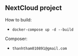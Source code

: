 ## NextCloud project

How to build:
-   `docker-compose up -d --build`

Composer:
- `thanhtham010891@gmail.com`
